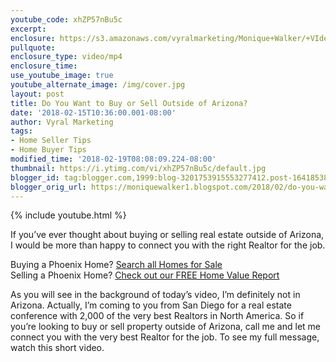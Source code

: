 ```yaml
---
youtube_code: xhZP57nBu5c
excerpt:
enclosure: https://s3.amazonaws.com/vyralmarketing/Monique+Walker/+VIdeos/Phoenix+Real+Estate-+Do+You+Want+to+Buy+or+Sell+Outside+of+Arizona%253F.mp4
pullquote:
enclosure_type: video/mp4
enclosure_time:
use_youtube_image: true
youtube_alternate_image: /img/cover.jpg
layout: post
title: Do You Want to Buy or Sell Outside of Arizona?
date: '2018-02-15T10:36:00.001-08:00'
author: Vyral Marketing
tags:
- Home Seller Tips
- Home Buyer Tips
modified_time: '2018-02-19T08:08:09.224-08:00'
thumbnail: https://i.ytimg.com/vi/xhZP57nBu5c/default.jpg
blogger_id: tag:blogger.com,1999:blog-3201753915553277412.post-1641853839336742534
blogger_orig_url: https://moniquewalker1.blogspot.com/2018/02/do-you-want-to-buy-or-sell-outside-of.html
---
```

{% include youtube.html %}

If you’ve ever thought about buying or selling real estate outside of Arizona, I would be more than happy to connect you with the right Realtor for the job.

<div class="post-cta">
Buying a Phoenix Home? <a href="http://www.moniquesells.com/properties/#/" target="_blank">Search all Homes for Sale</a><br>
Selling a Phoenix Home? <a href="http://www.phoenix-house-value.com/" target="_blank">Check out our FREE Home Value Report</a>
</div>

As you will see in the background of today’s video, I’m definitely not in Arizona. Actually, I’m coming to you from San Diego for a real estate conference with 2,000 of the very best Realtors in North America. So if you’re looking to buy or sell property outside of Arizona, call me and let me connect you with the very best Realtor for the job. To see my full message, watch this short video.
